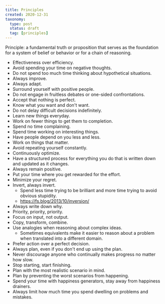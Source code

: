 ```yaml
---
title: Principles
created: 2020-12-31
taxonomy:
  type: post
  status: draft
  tag: [principles]
---
```


Principle: a fundamental truth or proposition that serves as the foundation for a system of belief or behavior or for a chain of reasoning.

* Effectiveness over efficiency.
* Avoid spending your time on negative thoughts.
* Do not spend too much time thinking about hypothetical situations.
* Always improve.
* Always adapt.
* Surround yourself with positive people.
* Do not engage in fruitless debates or one-sided confrontations.
* Accept that nothing is perfect.
* Know what you want and don't want.
* Do not delay difficult decisions indefinitely.
* Learn new things everyday.
* Work on fewer things to get them to completion.
* Spend no time complaining.
* Spend time working on interesting things.
* Have people depend on you less and less.
* Work on things that matter.
* Avoid repeating yourself constantly.
* Continuously optimize.
* Have a structured process for everything you do that is written down and updated as it changes.
* Always remain positive.
* Put your time where you get rewarded for the effort.
* Minimize your regret.
* Invert, always invert.
    * Spend less time trying to be brilliant and more time trying to avoid obvious stupidity.
    * https://fs.blog/2013/10/inversion/
* Always write down why.
* Priority, priority, priority.
* Focus on input, not output.
* Copy, transform, combine.
* Use analogies when reasoning about complex ideas.
    * Sometimes equivalents make it easier to reason about a problem when translated into a different domain.
* Prefer action over a perfect decision.
* Always plan, even if you don't end up using the plan.
* Never discourage anyone who continually makes progress no matter how slow.
* Stop starting, start finishing.
* Plan with the most realistic scenario in mind.
* Plan by preventing the worst scenarios from happening.
* Spend your time with happiness generators, stay away from happiness drainers.
* Always limit how much time you spend dwelling on problems and mistakes.